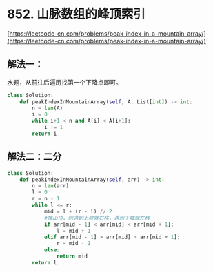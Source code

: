 # 852. 山脉数组的峰顶索引

[https://leetcode-cn.com/problems/peak-index-in-a-mountain-array/](https://leetcode-cn.com/problems/peak-index-in-a-mountain-array/)

## 解法一：

水题，从前往后遍历找第一个下降点即可。

```python
class Solution:
    def peakIndexInMountainArray(self, A: List[int]) -> int:
        n = len(A)
        i = 0
        while i+1 < n and A[i] < A[i+1]:
            i += 1
        return i
```

## 解法二：二分
```python
class Solution:
    def peakIndexInMountainArray(self, arr) -> int:
        n = len(arr)
        l = 0
        r = n - 1
        while l <= r:
            mid = l + (r - l) // 2
            #找山顶，则遇到上坡就右移，遇到下坡就左移
            if arr[mid - 1] < arr[mid] < arr[mid + 1]:
                l = mid + 1
            elif arr[mid - 1] > arr[mid] > arr[mid + 1]:
                r = mid - 1
            else:
                return mid
        return l
```